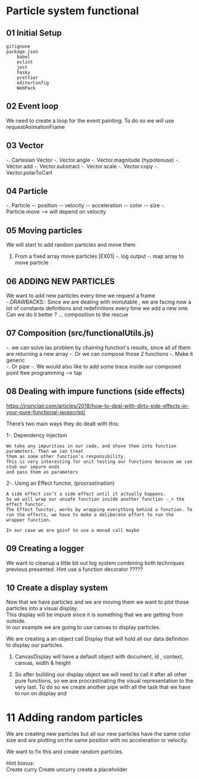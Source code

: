 # Particle system functional

## 01 Initial Setup
    gitignone
    package.json
        babel
        eslint
        jest
        hasky
        prettier
        editorConfig
        WebPack

## 02 Event loop
  We need to create a loop for the event painting. To do so we will use requestAnimationFrame
  
## 03 Vector
  -. Cartesian Vector
  -. Vector.angle
  -. Vector.magnitude (hypotenuse) 
  -. Vector.add
  -. Vector.substract
  -. Vector.scale
  -. Vector.copy
  -. Vector.polarToCart
  
## 04 Particle
  -. Particle
    -- position
    -- velocity
    -- acceleration
    -- color
    -- size 
  -. Particle.move --> will depend on velocity  
   
## 05 Moving particles
We will start to add random particles and move them
1) From a fixed array move particles  [EX01]
  -. log output
  -. map array to move particle

## 06 ADDING NEW PARTICLES
 We want to add new particles every time we request a frame
  -.DRAWBACKS::  Since we are dealing with immutable , we are facing now a lot of constants 
  definitions and redefinitions every time we add a new one.
  Can we do it better ? ... composition to the rescue


## 07 Composition  (src/functionalUtils.js)
  -. we can solve las problem by chaining function's results, since all of them are returning a new 
  array
  -. Or we can compose those 2 functions
  -. Make it generic  
  -. Or pipe 
  -. We would also like to add some trace inside our composed point free programming --> tap  

## 08 Dealing with impure functions (side effects)
https://jrsinclair.com/articles/2018/how-to-deal-with-dirty-side-effects-in-your-pure-functional-javascript/

There’s two main ways they do dealt with this:

1-. Dependency injection
 
    We take any impurities in our code, and shove them into function parameters. Then we can treat 
    them as some other function’s responsibility.
    This is very interesting for unit testing our functions because we can stub our impure ends 
    and pass them as parameters

2-. Using an Effect functor, (procrastination)
    
    A side effect isn’t a side effect until it actually happens. 
    So we will wrap our unsafe function inside another function -_> the effect functor.
    The Effect functor, works by wrapping everything behind a function. To run the effects, we have to make a deliberate effort to run the wrapper function.
    
    In our case we are goinf to use a monad call maybe

## 09 Creating a logger

We want to cleanup a little bit out log system combining both techniques previous presented.
Hint use a function decorator ?????

## 10 Create a display system
Now that we have particles and we are moving them we want to plot those particles into a visual 
display.<br>
This display will be impure since it is something that we are getting from outside.<br>
In our example we are going to use canvas to display particles.
 
 We are creating a an object call Display that will hold all our data definition to display our 
 particles.
 
1) CanvasDisplay will have a default object with document, id , context, canvas, width & height

2) So after building our display object we will need to call it after all other pure functions, 
so we are procrastinating the visual representation to the very last. To do so we create another 
pipe with all the task that we have to run on display and 

# 11 Adding random particles
We are creating new particles but all our new particles have the same color size and are plotting on the same position with no acceleration or velocity.

We want to fix this and create random particles.

Hint bonus:  
Create curry
Create uncurry
create a placeholder
